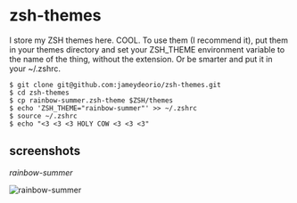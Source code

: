 zsh-themes
==========

I store my ZSH themes here. COOL. To use them (I recommend it), put them in your themes directory and set your
ZSH_THEME environment variable to the name of the thing, without the extension. Or be smarter and put it in your
~/.zshrc.

    $ git clone git@github.com:jameydeorio/zsh-themes.git
    $ cd zsh-themes
    $ cp rainbow-summer.zsh-theme $ZSH/themes
    $ echo 'ZSH_THEME="rainbow-summer"' >> ~/.zshrc
    $ source ~/.zshrc
    $ echo "<3 <3 <3 HOLY COW <3 <3 <3"

screenshots
----------

_rainbow-summer_

![rainbow-summer](https://github.com/jameydeorio/zsh-themes/raw/master/screenshots/rainbow-summer.png)
